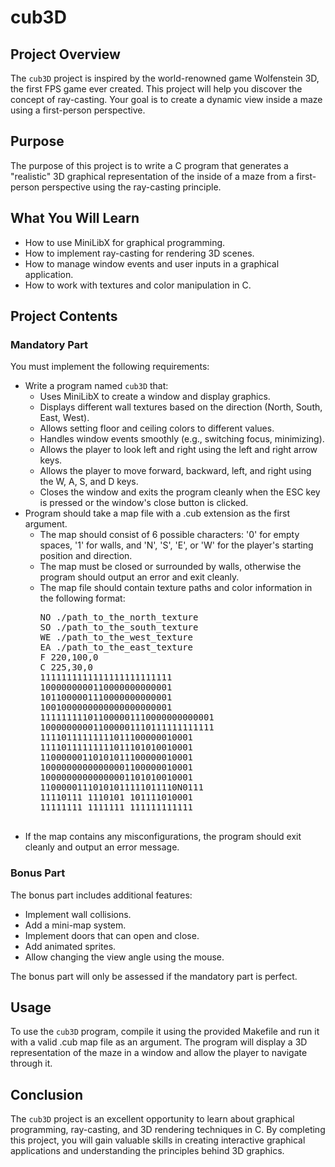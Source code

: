 <h1>cub3D</h1>

<h2>Project Overview</h2>
<p>The <code>cub3D</code> project is inspired by the world-renowned game Wolfenstein 3D, the first FPS game ever created. This project will help you discover the concept of ray-casting. Your goal is to create a dynamic view inside a maze using a first-person perspective.</p>

<h2>Purpose</h2>
<p>The purpose of this project is to write a C program that generates a "realistic" 3D graphical representation of the inside of a maze from a first-person perspective using the ray-casting principle.</p>

<h2>What You Will Learn</h2>
<ul>
    <li>How to use MiniLibX for graphical programming.</li>
    <li>How to implement ray-casting for rendering 3D scenes.</li>
    <li>How to manage window events and user inputs in a graphical application.</li>
    <li>How to work with textures and color manipulation in C.</li>
</ul>

<h2>Project Contents</h2>

<h3>Mandatory Part</h3>
<p>You must implement the following requirements:</p>
<ul>
    <li>Write a program named <code>cub3D</code> that:
        <ul>
            <li>Uses MiniLibX to create a window and display graphics.</li>
            <li>Displays different wall textures based on the direction (North, South, East, West).</li>
            <li>Allows setting floor and ceiling colors to different values.</li>
            <li>Handles window events smoothly (e.g., switching focus, minimizing).</li>
            <li>Allows the player to look left and right using the left and right arrow keys.</li>
            <li>Allows the player to move forward, backward, left, and right using the W, A, S, and D keys.</li>
            <li>Closes the window and exits the program cleanly when the ESC key is pressed or the window's close button is clicked.</li>
        </ul>
    </li>
    <li>Program should take a map file with a .cub extension as the first argument.
        <ul>
            <li>The map should consist of 6 possible characters: '0' for empty spaces, '1' for walls, and 'N', 'S', 'E', or 'W' for the player's starting position and direction.</li>
            <li>The map must be closed or surrounded by walls, otherwise the program should output an error and exit cleanly.</li>
            <li>The map file should contain texture paths and color information in the following format:
                <pre>
NO ./path_to_the_north_texture
SO ./path_to_the_south_texture
WE ./path_to_the_west_texture
EA ./path_to_the_east_texture
F 220,100,0
C 225,30,0
1111111111111111111111111
1000000000110000000000001
1011000001110000000000001
1001000000000000000000001
111111111011000001110000000000001
100000000011000001110111111111111
11110111111111011100000010001
11110111111111011101010010001
11000000110101011100000010001
10000000000000001100000010001
10000000000000001101010010001
11000001110101011111011110N0111
11110111 1110101 101111010001
11111111 1111111 111111111111
                </pre>
            </li>
        </ul>
    </li>
    <li>If the map contains any misconfigurations, the program should exit cleanly and output an error message.</li>
</ul>

<h3>Bonus Part</h3>
<p>The bonus part includes additional features:</p>
<ul>
    <li>Implement wall collisions.</li>
    <li>Add a mini-map system.</li>
    <li>Implement doors that can open and close.</li>
    <li>Add animated sprites.</li>
    <li>Allow changing the view angle using the mouse.</li>
</ul>
<p>The bonus part will only be assessed if the mandatory part is perfect.</p>

<h2>Usage</h2>
<p>To use the <code>cub3D</code> program, compile it using the provided Makefile and run it with a valid .cub map file as an argument. The program will display a 3D representation of the maze in a window and allow the player to navigate through it.</p>

<h2>Conclusion</h2>
<p>The <code>cub3D</code> project is an excellent opportunity to learn about graphical programming, ray-casting, and 3D rendering techniques in C. By completing this project, you will gain valuable skills in creating interactive graphical applications and understanding the principles behind 3D graphics.</p>
